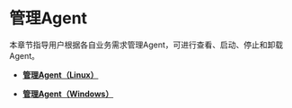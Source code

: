 # 管理Agent<a name="ZH-CN_TOPIC_0114052614"></a>

本章节指导用户根据各自业务需求管理Agent，可进行查看、启动、停止和卸载Agent。

-   **[管理Agent（Linux）](管理Agent（Linux）.md)**  

-   **[管理Agent（Windows）](管理Agent（Windows）.md)**  


